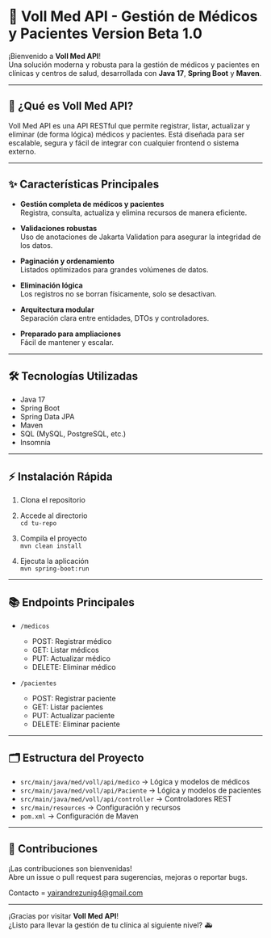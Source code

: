 # 🏥 Voll Med API - Gestión de Médicos y Pacientes Version Beta 1.0

¡Bienvenido a **Voll Med API**!  
Una solución moderna y robusta para la gestión de médicos y pacientes en clínicas y centros de salud, desarrollada con **Java 17**, **Spring Boot** y **Maven**.

---

## 🚀 ¿Qué es Voll Med API?

Voll Med API es una API RESTful que permite registrar, listar, actualizar y eliminar (de forma lógica) médicos y pacientes. Está diseñada para ser escalable, segura y fácil de integrar con cualquier frontend o sistema externo.

---

## ✨ Características Principales

- **Gestión completa de médicos y pacientes**  
  Registra, consulta, actualiza y elimina recursos de manera eficiente.

- **Validaciones robustas**  
  Uso de anotaciones de Jakarta Validation para asegurar la integridad de los datos.

- **Paginación y ordenamiento**  
  Listados optimizados para grandes volúmenes de datos.

- **Eliminación lógica**  
  Los registros no se borran físicamente, solo se desactivan.

- **Arquitectura modular**  
  Separación clara entre entidades, DTOs y controladores.

- **Preparado para ampliaciones**  
  Fácil de mantener y escalar.

---

## 🛠️ Tecnologías Utilizadas

- Java 17
- Spring Boot
- Spring Data JPA
- Maven
- SQL (MySQL, PostgreSQL, etc.)
- Insomnia

---

## ⚡ Instalación Rápida

1. Clona el repositorio  


2. Accede al directorio  
   `cd tu-repo`

3. Compila el proyecto  
   `mvn clean install`

4. Ejecuta la aplicación  
   `mvn spring-boot:run`

---

## 📚 Endpoints Principales

- `/medicos`  
  - POST: Registrar médico  
  - GET: Listar médicos  
  - PUT: Actualizar médico  
  - DELETE: Eliminar médico

- `/pacientes`  
  - POST: Registrar paciente  
  - GET: Listar pacientes  
  - PUT: Actualizar paciente  
  - DELETE: Eliminar paciente

---

## 🗂️ Estructura del Proyecto

- `src/main/java/med/voll/api/medico` → Lógica y modelos de médicos  
- `src/main/java/med/voll/api/Paciente` → Lógica y modelos de pacientes  
- `src/main/java/med/voll/api/controller` → Controladores REST  
- `src/main/resources` → Configuración y recursos  
- `pom.xml` → Configuración de Maven

---

## 🤝 Contribuciones

¡Las contribuciones son bienvenidas!  
Abre un issue o pull request para sugerencias, mejoras o reportar bugs.

Contacto = yairandrezunig4@gmail.com

---

¡Gracias por visitar **Voll Med API**!  
¿Listo para llevar la gestión de tu clínica al siguiente nivel? 🚑

